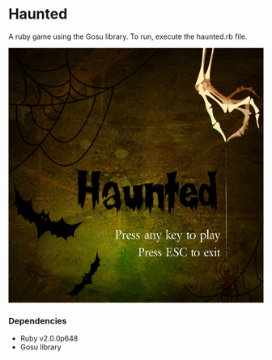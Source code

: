 # Haunted
A ruby game using the Gosu library. To run, execute the haunted.rb file.

![Screenshot](/images/start_screen.jpeg)

### Dependencies
* Ruby v2.0.0p648
* Gosu library 
